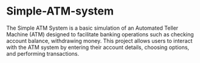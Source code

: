 # Simple-ATM-system
The Simple ATM System is a basic simulation of an Automated Teller Machine (ATM) designed to facilitate banking operations such as checking account balance, withdrawing money. This project allows users to interact with the ATM system by entering their account details, choosing options, and performing transactions.
